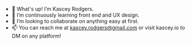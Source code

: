 - 👋 What's up! I’m Kascey Rodgers.
- 🌱 I’m continuously learning front end and UX design. 
- 💞️ I’m looking to collaborate on anything easy at first.
- 📫 You can reach me at kascey.rodgers@gmail.com or visit kascey.io to DM on any platform!

<!---
KONOCHO/KONOCHO is a ✨ special ✨ repository because its `README.md` (this file) appears on your GitHub profile.
You can click the Preview link to take a look at your changes.
--->
